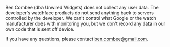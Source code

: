 Ben Combee (dba Unwired Widgets) does not collect any user data.  The developer's watchface products do not send anything back to servers controlled by the developer.
We can't control what Google or the watch manufacturer does with monitoring you, but we don't record any data in our own code that is sent off device.

If you have any questions, please contact ben.combee@gmail.com.

